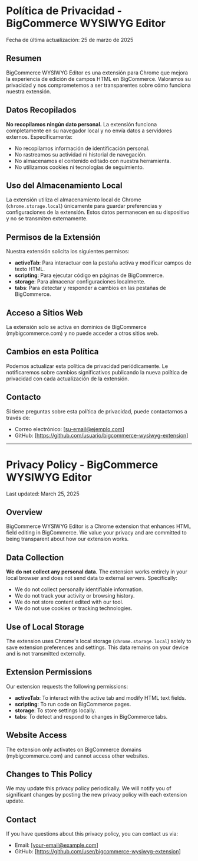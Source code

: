 # Política de Privacidad - BigCommerce WYSIWYG Editor

Fecha de última actualización: 25 de marzo de 2025

## Resumen

BigCommerce WYSIWYG Editor es una extensión para Chrome que mejora la experiencia de edición de campos HTML en BigCommerce. Valoramos su privacidad y nos comprometemos a ser transparentes sobre cómo funciona nuestra extensión.

## Datos Recopilados

**No recopilamos ningún dato personal.** La extensión funciona completamente en su navegador local y no envía datos a servidores externos. Específicamente:

- No recopilamos información de identificación personal.
- No rastreamos su actividad ni historial de navegación.
- No almacenamos el contenido editado con nuestra herramienta.
- No utilizamos cookies ni tecnologías de seguimiento.

## Uso del Almacenamiento Local

La extensión utiliza el almacenamiento local de Chrome (`chrome.storage.local`) únicamente para guardar preferencias y configuraciones de la extensión. Estos datos permanecen en su dispositivo y no se transmiten externamente.

## Permisos de la Extensión

Nuestra extensión solicita los siguientes permisos:

- **activeTab**: Para interactuar con la pestaña activa y modificar campos de texto HTML.
- **scripting**: Para ejecutar código en páginas de BigCommerce.
- **storage**: Para almacenar configuraciones localmente.
- **tabs**: Para detectar y responder a cambios en las pestañas de BigCommerce.

## Acceso a Sitios Web

La extensión solo se activa en dominios de BigCommerce (mybigcommerce.com) y no puede acceder a otros sitios web.

## Cambios en esta Política

Podemos actualizar esta política de privacidad periódicamente. Le notificaremos sobre cambios significativos publicando la nueva política de privacidad con cada actualización de la extensión.

## Contacto

Si tiene preguntas sobre esta política de privacidad, puede contactarnos a través de:
- Correo electrónico: [su-email@ejemplo.com]
- GitHub: [https://github.com/usuario/bigcommerce-wysiwyg-extension]

--- 

# Privacy Policy - BigCommerce WYSIWYG Editor

Last updated: March 25, 2025

## Overview

BigCommerce WYSIWYG Editor is a Chrome extension that enhances HTML field editing in BigCommerce. We value your privacy and are committed to being transparent about how our extension works.

## Data Collection

**We do not collect any personal data.** The extension works entirely in your local browser and does not send data to external servers. Specifically:

- We do not collect personally identifiable information.
- We do not track your activity or browsing history.
- We do not store content edited with our tool.
- We do not use cookies or tracking technologies.

## Use of Local Storage

The extension uses Chrome's local storage (`chrome.storage.local`) solely to save extension preferences and settings. This data remains on your device and is not transmitted externally.

## Extension Permissions

Our extension requests the following permissions:

- **activeTab**: To interact with the active tab and modify HTML text fields.
- **scripting**: To run code on BigCommerce pages.
- **storage**: To store settings locally.
- **tabs**: To detect and respond to changes in BigCommerce tabs.

## Website Access

The extension only activates on BigCommerce domains (mybigcommerce.com) and cannot access other websites.

## Changes to This Policy

We may update this privacy policy periodically. We will notify you of significant changes by posting the new privacy policy with each extension update.

## Contact

If you have questions about this privacy policy, you can contact us via:
- Email: [your-email@example.com]
- GitHub: [https://github.com/user/bigcommerce-wysiwyg-extension]